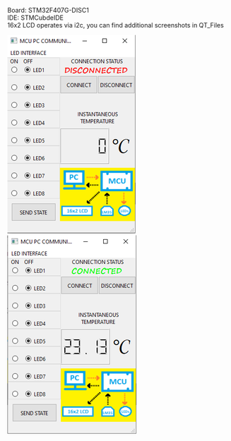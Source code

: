 Board: STM32F407G-DISC1    
  IDE: STMCubdeIDE            
16x2 LCD operates via i2c, you can find additional screenshots in QT_Files            
                                                                                                                  
![image](https://github.com/KhansokhuaBugrahan/PC_MCU_COM-via-QTUI/blob/main/Qt_Files/Beginning.PNG)
![image](https://github.com/KhansokhuaBugrahan/PC_MCU_COM-via-QTUI/blob/main/Qt_Files/InProcess.PNG)
 
